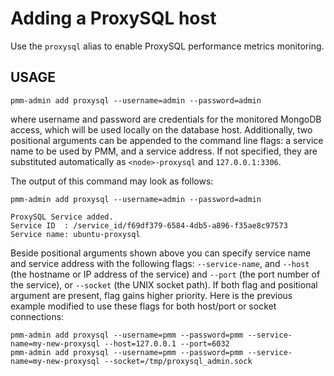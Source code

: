 # Adding a ProxySQL host

Use the `proxysql` alias
to enable ProxySQL performance metrics monitoring.

## USAGE

```
pmm-admin add proxysql --username=admin --password=admin
```

where username and password are credentials for the monitored MongoDB access,
which will be used locally on the database host. Additionally, two positional
arguments can be appended to the command line flags: a service name to be used
by PMM, and a service address. If not specified, they are substituted
automatically as `<node>-proxysql` and `127.0.0.1:3306`.

The output of this command may look as follows:

```
pmm-admin add proxysql --username=admin --password=admin
```

```
ProxySQL Service added.
Service ID  : /service_id/f69df379-6584-4db5-a896-f35ae8c97573
Service name: ubuntu-proxysql
```

Beside positional arguments shown above you can specify service name and
service address with the following flags: `--service-name`, and `--host` (the
hostname or IP address of the service) and `--port` (the port number of the
service), or `--socket` (the UNIX socket path). If both flag and positional argument are present, flag gains higher
priority. Here is the previous example modified to use these flags for both host/port or socket connections:

```
pmm-admin add proxysql --username=pmm --password=pmm --service-name=my-new-proxysql --host=127.0.0.1 --port=6032
pmm-admin add proxysql --username=pmm --password=pmm --service-name=my-new-proxysql --socket=/tmp/proxysql_admin.sock
```
